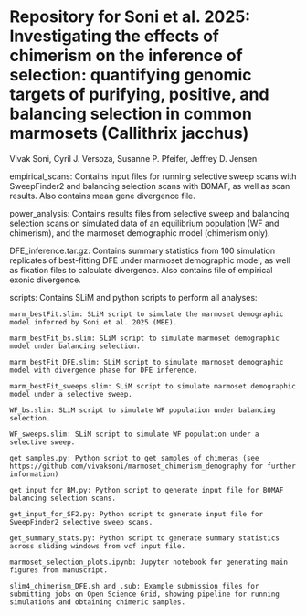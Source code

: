 # Repository for Soni et al. 2025: Investigating the effects of chimerism on the inference of selection: quantifying genomic targets of purifying, positive, and balancing selection in common marmosets (Callithrix jacchus)
Vivak Soni, Cyril J. Versoza, Susanne P. Pfeifer, Jeffrey D. Jensen


empirical_scans: Contains input files for running selective sweep scans with SweepFinder2 and balancing selection scans with B0MAF, as well as scan results. Also contains mean gene divergence file.


power_analysis: Contains results files from selective sweep and balancing selection scans on simulated data of an equilibrium population (WF and chimerism), and the marmoset demographic model (chimerism only). 


DFE_inference.tar.gz: Contains summary statistics from 100 simulation replicates of best-fitting DFE under marmoset demographic model, as well as fixation files to calculate divergence. Also contains file of empirical exonic divergence.


scripts: Contains SLiM and python scripts to perform all analyses:
    
    marm_bestFit.slim: SLiM script to simulate the marmoset demographic model inferred by Soni et al. 2025 (MBE).
    
    marm_bestFit_bs.slim: SLiM script to simulate marmoset demographic model under balancing selection.
    
    marm_bestFit_DFE.slim: SLiM script to simulate marmoset demographic model with divergence phase for DFE inference.
    
    marm_bestFit_sweeps.slim: SLiM script to simulate marmoset demographic model under a selective sweep.
    
    WF_bs.slim: SLiM script to simulate WF population under balancing selection.
    
    WF_sweeps.slim: SLiM script to simulate WF population under a selective sweep.
    
    get_samples.py: Python script to get samples of chimeras (see https://github.com/vivaksoni/marmoset_chimerism_demography for further information)
    
    get_input_for_BM.py: Python script to generate input file for B0MAF balancing selection scans.
    
    get_input_for_SF2.py: Python script to generate input file for SweepFinder2 selective sweep scans.
    
    get_summary_stats.py: Python script to generate summary statistics across sliding windows from vcf input file.
    
    marmoset_selection_plots.ipynb: Jupyter notebook for generating main figures from manuscript.
    
    slim4_chimerism_DFE.sh and .sub: Example submission files for submitting jobs on Open Science Grid, showing pipeline for running simulations and obtaining chimeric samples.
